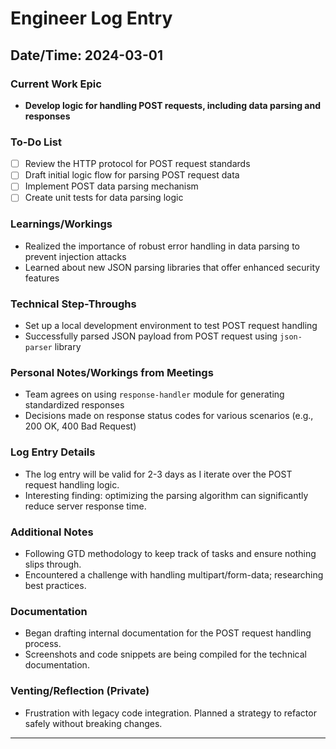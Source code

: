 # Engineer Log Entry

## Date/Time: 2024-03-01

### Current Work Epic
- **Develop logic for handling POST requests, including data parsing and responses**

### To-Do List
- [ ] Review the HTTP protocol for POST request standards
- [ ] Draft initial logic flow for parsing POST request data
- [ ] Implement POST data parsing mechanism
- [ ] Create unit tests for data parsing logic

### Learnings/Workings
- Realized the importance of robust error handling in data parsing to prevent injection attacks
- Learned about new JSON parsing libraries that offer enhanced security features

### Technical Step-Throughs
- Set up a local development environment to test POST request handling
- Successfully parsed JSON payload from POST request using `json-parser` library

### Personal Notes/Workings from Meetings
- Team agrees on using `response-handler` module for generating standardized responses
- Decisions made on response status codes for various scenarios (e.g., 200 OK, 400 Bad Request)

### Log Entry Details
- The log entry will be valid for 2-3 days as I iterate over the POST request handling logic.
- Interesting finding: optimizing the parsing algorithm can significantly reduce server response time.

### Additional Notes
- Following GTD methodology to keep track of tasks and ensure nothing slips through.
- Encountered a challenge with handling multipart/form-data; researching best practices.

### Documentation
- Began drafting internal documentation for the POST request handling process.
- Screenshots and code snippets are being compiled for the technical documentation.

### Venting/Reflection (Private)
- Frustration with legacy code integration. Planned a strategy to refactor safely without breaking changes.

---

